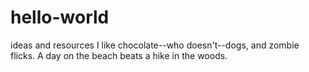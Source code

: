 # hello-world
ideas and resources
I like chocolate--who doesn't--dogs, and zombie flicks. 
A day on the beach beats a hike in the woods.
